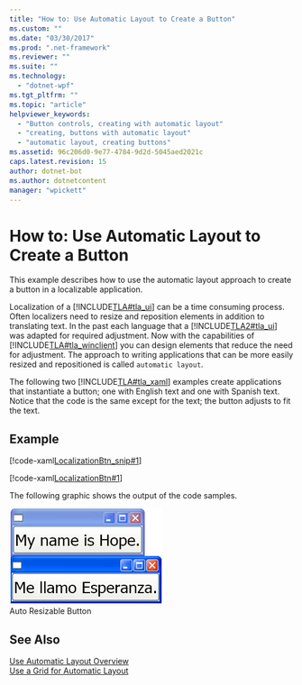 ```yaml
---
title: "How to: Use Automatic Layout to Create a Button"
ms.custom: ""
ms.date: "03/30/2017"
ms.prod: ".net-framework"
ms.reviewer: ""
ms.suite: ""
ms.technology: 
  - "dotnet-wpf"
ms.tgt_pltfrm: ""
ms.topic: "article"
helpviewer_keywords: 
  - "Button controls, creating with automatic layout"
  - "creating, buttons with automatic layout"
  - "automatic layout, creating buttons"
ms.assetid: 96c206d0-9e77-4784-9d2d-5045aed2021c
caps.latest.revision: 15
author: dotnet-bot
ms.author: dotnetcontent
manager: "wpickett"
---
```

# How to: Use Automatic Layout to Create a Button
This example describes how to use the automatic layout approach to create a button in a localizable application.  
  
 Localization of a              [!INCLUDE[TLA#tla_ui](../../../../includes/tlasharptla-ui-md.md)] can be a time consuming process. Often localizers need to resize and reposition elements in addition to translating text. In the past each language that a              [!INCLUDE[TLA2#tla_ui](../../../../includes/tla2sharptla-ui-md.md)] was adapted for required adjustment. Now with the capabilities of              [!INCLUDE[TLA#tla_winclient](../../../../includes/tlasharptla-winclient-md.md)] you can design elements that reduce the need for adjustment. The approach to writing applications that can be more easily resized and repositioned is called              `automatic layout`.  
  
 The following two              [!INCLUDE[TLA#tla_xaml](../../../../includes/tlasharptla-xaml-md.md)] examples create applications that instantiate a button; one with English text and one with Spanish text. Notice that the code is the same except for the text; the button adjusts to fit the text.  
  
## Example  
 [!code-xaml[LocalizationBtn_snip#1](../../../../samples/snippets/csharp/VS_Snippets_Wpf/LocalizationBtn_snip/CS/Pane1.xaml#1)]  
  
 [!code-xaml[LocalizationBtn#1](../../../../samples/snippets/csharp/VS_Snippets_Wpf/LocalizationBtn/CS/Pane1.xaml#1)]  
  
 The following graphic shows the output of the code samples.  
  
 ![The same button with text in different languages](../../../../docs/framework/wpf/advanced/media/globalizationbutton.png "GlobalizationButton")  
Auto Resizable Button  
  
## See Also  
 [Use Automatic Layout Overview](../../../../docs/framework/wpf/advanced/use-automatic-layout-overview.md)   
 [Use a Grid for Automatic Layout](../../../../docs/framework/wpf/advanced/how-to-use-a-grid-for-automatic-layout.md)

